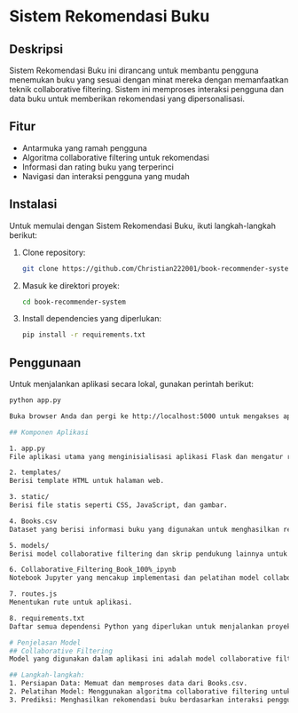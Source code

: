 # Sistem Rekomendasi Buku

## Deskripsi
Sistem Rekomendasi Buku ini dirancang untuk membantu pengguna menemukan buku yang sesuai dengan minat mereka dengan memanfaatkan teknik collaborative filtering. Sistem ini memproses interaksi pengguna dan data buku untuk memberikan rekomendasi yang dipersonalisasi.

## Fitur
- Antarmuka yang ramah pengguna
- Algoritma collaborative filtering untuk rekomendasi
- Informasi dan rating buku yang terperinci
- Navigasi dan interaksi pengguna yang mudah

## Instalasi
Untuk memulai dengan Sistem Rekomendasi Buku, ikuti langkah-langkah berikut:

1. Clone repository:
   ```bash
   git clone https://github.com/Christian222001/book-recommender-system.git
   
2. Masuk ke direktori proyek:
   ```bash
   cd book-recommender-system
   
3. Install dependencies yang diperlukan:
   ```bash
   pip install -r requirements.txt


## Penggunaan
Untuk menjalankan aplikasi secara lokal, gunakan perintah berikut:
   ```bash
   python app.py

Buka browser Anda dan pergi ke http://localhost:5000 untuk mengakses aplikasi.

## Komponen Aplikasi

1. app.py
File aplikasi utama yang menginisialisasi aplikasi Flask dan mengatur routing.

2. templates/
Berisi template HTML untuk halaman web.

3. static/
Berisi file statis seperti CSS, JavaScript, dan gambar.

4. Books.csv
Dataset yang berisi informasi buku yang digunakan untuk menghasilkan rekomendasi.

5. models/
Berisi model collaborative filtering dan skrip pendukung lainnya untuk rekomendasi.

6. Collaborative_Filtering_Book_100%_ipynb
Notebook Jupyter yang mencakup implementasi dan pelatihan model collaborative filtering.

7. routes.js
Menentukan rute untuk aplikasi.

8. requirements.txt
Daftar semua dependensi Python yang diperlukan untuk menjalankan proyek.

# Penjelasan Model
## Collaborative Filtering
Model yang digunakan dalam aplikasi ini adalah model collaborative filtering. Collaborative filtering memanfaatkan interaksi masa lalu antara pengguna dan item (dalam hal ini buku) untuk membuat rekomendasi. Model ini bekerja dengan menemukan kesamaan antara pengguna berdasarkan rating dan preferensi mereka.

## Langkah-langkah:
1. Persiapan Data: Memuat dan memproses data dari Books.csv.
2. Pelatihan Model: Menggunakan algoritma collaborative filtering untuk melatih model pada dataset.
3. Prediksi: Menghasilkan rekomendasi buku berdasarkan interaksi pengguna dan preferensi pengguna serupa.
